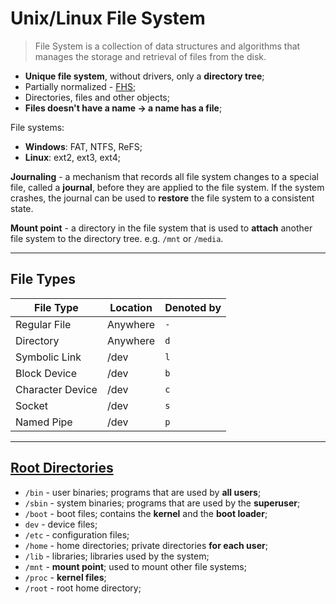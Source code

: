 # Unix/Linux File System

> File System is a collection of data structures and algorithms that manages the storage and retrieval of files from the disk.

* **Unique file system**, without drivers, only a **directory tree**;
* Partially normalized - [FHS](https://en.wikipedia.org/wiki/Filesystem_Hierarchy_Standard);
* Directories, files and other objects;
* **Files doesn't have a name -> a name has a file**;

File systems:

* **Windows**: FAT, NTFS, ReFS;
* **Linux**: ext2, ext3, ext4;

**Journaling** - a mechanism that records all file system changes to a special file, called a **journal**, before they are applied to the file system. If the system crashes, the journal can be used to **restore** the file system to a consistent state.

**Mount point** - a directory in the file system that is used to **attach** another file system to the directory tree. e.g. `/mnt` or `/media`.

---

## File Types

| File Type        | Location | Denoted by |
| ---------------- | -------- | ---------- |
| Regular File     | Anywhere | `-`        |
| Directory        | Anywhere | `d`        |
| Symbolic Link    | /dev     | `l`        |
| Block Device     | /dev     | `b`        |
| Character Device | /dev     | `c`        |
| Socket           | /dev     | `s`        |
| Named Pipe       | /dev     | `p`        |


---

## [Root Directories](https://averagelinuxuser.com/linux-root-folders-explained/)

* `/bin` - user binaries; programs that are used by **all users**;
* `/sbin` - system binaries; programs that are used by the **superuser**;
* `/boot` - boot files; contains the **kernel** and the **boot loader**;
* `dev` - device files; 
* `/etc` - configuration files;
* `/home` - home directories; private directories **for each user**;
* `/lib` - libraries; libraries used by the system;
* `/mnt` - **mount point**; used to mount other file systems;
* `/proc` - **kernel files**;
* `/root` - root home directory;